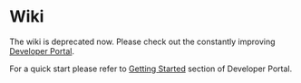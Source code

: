 # Wiki

The wiki is deprecated now. Please check out the constantly improving [Developer Portal](https://developer.platon.network/#/?lang=en).

For a quick start please refer to [Getting Started](https://platonnetwork.github.io/Docs/#/en-us/basics/[English]-Getting-Started) section of Developer Portal.
